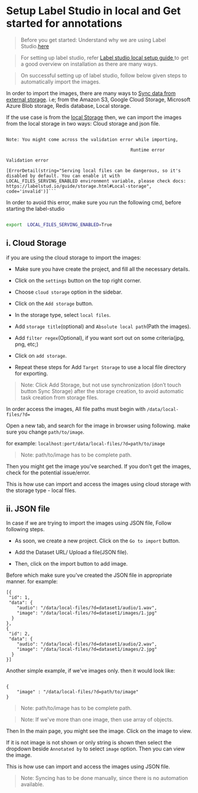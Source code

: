 # Setup Label Studio in local and Get started for annotations

> Before you get started: Understand why we are using Label Studio.[here]()

> For setting up label studio, refer [Label studio local setup guide ](https://labelstud.io/guide/install) to get a good overview on installation as there are many ways.

> On successful setting up of label studio, follow below given steps to automatically import the images.

In order to import the images, there are many ways to [Sync data from external storage](https://labelstud.io/guide/storage). i.e; from the Amazon S3, Google Cloud Storage, Microsoft Azure Blob storage, Redis database, Local storage.

If the use case is from the [local Storage](https://labelstud.io/guide/storage#Local-storage) then, we can import the images from the local storage in two ways: Cloud storage and json file.

````

Note: You might come across the validation error while importing,

                                               Runtime error

Validation error

[ErrorDetail(string="Serving local files can be dangerous, so it's disabled by default. You can enable it with LOCAL_FILES_SERVING_ENABLED environment variable, please check docs: https://labelstud.io/guide/storage.html#Local-storage", code='invalid')]```

````

In order to avoid this error, make sure you run the following cmd, before starting the label-studio

```bash

export  LOCAL_FILES_SERVING_ENABLED=True

```

## i. Cloud Storage

if you are using the cloud storage to import the images:

- Make sure you have create the project, and fill all the necessary details.

- Click on the `settings` button on the top right corner.

- Choose `cloud storage` option in the sidebar.

- Click on the `Add storage` button.

- In the storage type, select `local files`.

- Add `storage title`(optional) and `Absolute local path`(Path the images).

- Add `filter regex`(Optional), if you want sort out on some criteria(jpg, png, etc;)

- Click on `add storage`.

- Repeat these steps for Add `Target Storage` to use a local file directory for exporting.

> Note: Click Add Storage, but not use synchronization (don’t touch button Sync Storage) after the storage creation, to avoid automatic task creation from storage files.

In order access the images, All file paths must begin with `/data/local-files/?d=`

Open a new tab, and search for the image in browser using following. make sure you change `path/to/image`.

for example: `localhost:port/data/local-files/?d=path/to/image`

> Note: path/to/image has to be complete path.

Then you might get the image you've searched. If you don't get the images, check for the potential issue/error.

This is how use can import and access the images using cloud storage with the storage type - local files.

## ii. JSON file

In case if we are trying to import the images using JSON file, Follow following steps.

- As soon, we create a new project. Click on the `Go to import` button.

- Add the Dataset URL/ Upload a file(JSON file).

- Then, click on the import button to add image.

Before which make sure you've created the JSON file in appropriate manner. for example:

```
[{
 "id": 1,
 "data": {
    "audio": "/data/local-files/?d=dataset1/audio/1.wav",
    "image": "/data/local-files/?d=dataset1/images/1.jpg"
  }
},
{
 "id": 2,
 "data": {
    "audio": "/data/local-files/?d=dataset1/audio/2.wav",
    "image": "/data/local-files/?d=dataset1/images/2.jpg"
  }
}]
```

Another simple example, if we've images only. then it would look like:

```

{
	"image" : "/data/local-files/?d=path/to/image"
}

```

> Note: path/to/image has to be complete path.

> Note: If we've more than one image, then use array of objects.

Then In the main page, you might see the image. Click on the image to view.

If it is not image is not shown or only string is shown then select the dropdown beside `Annotated by` to select `image` option. Then you can view the image.

This is how use can import and access the images using JSON file.

> Note: Syncing has to be done manually, since there is no automation available.
